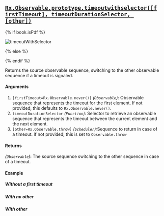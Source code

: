 ## [`Rx.Observable.prototype.timeoutwithselector([firstTimeout], timeoutDurationSelector, [other])`](https://github.com/Reactive-Extensions/RxJS/blob/master/src/core/linq/observable/timeoutwithselector.js)

{% if book.isPdf %}

![timeoutWithSelector](http://reactivex.io/documentation/operators/images/timeoutWithSelector3.png)

{% else %}



{% endif %}

Returns the source observable sequence, switching to the other observable sequence if a timeout is signaled.

#### Arguments
1. `[firstTimeout=Rx.Observable.never()]` *(`Observable`)*: Observable sequence that represents the timeout for the first element. If not provided, this defaults to `Rx.Observable.never()`.
2. `timeoutDurationSelector` *(`Function`)*: Selector to retrieve an observable sequence that represents the timeout between the current element and the next element.
3. `[other=Rx.Observable.throw]` *(`Scheduler`)*:Sequence to return in case of a timeout. If not provided, this is set to `Observable.throw`

#### Returns
*(`Observable`)*: The source sequence switching to the other sequence in case of a timeout.

#### Example

##### Without a first timeout

[](http://jsbin.com/jayez/1/embed?js,console)

##### With no other

[](http://jsbin.com/lezet/1/embed?js,console)

##### With other

[](http://jsbin.com/cuced/1/embed?js,console)
